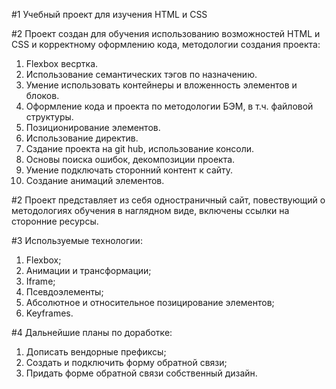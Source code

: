 #1 Учебный проект для изучения HTML и CSS

#2 Проект создан для обучения использованию возможностей HTML и CSS и корректному оформлению кода, методологии создания проекта:
1. Flexbox весртка.
2. Использование семантических тэгов по назначению.
3. Умение использовать контейнеры и вложенность элементов и блоков.
4. Оформление кода и проекта по методологии БЭМ, в т.ч. файловой структуры.
5. Позиционирование элементов.
6. Использование директив.
7. Сздание проекта на git hub, использование консоли.
8. Основы поиска ошибок, декомпозиции проекта.
9. Умение подключать сторонний контент к сайту.
10. Создание анимаций элементов.

#2 Проект представляет из себя одностраничный сайт, повествующий о методологиях обучения в наглядном виде, включены ссылки на сторонние ресурсы.

#3 Используемые технологии:
1. Flexbox;
2. Анимации и трансформации;
3. Iframe;
4. Псевдоэлементы;
5. Абсолютное и относительное позицирование элементов;
6. Keyframes.

#4 Дальнейшие планы по доработке:
1. Дописать вендорные префиксы;
2. Создать и подключить форму обратной связи;
3. Придать форме обратной связи собственный дизайн.
